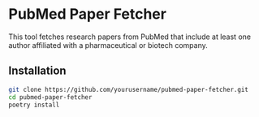 # PubMed Paper Fetcher

This tool fetches research papers from PubMed that include at least one author affiliated with a pharmaceutical or biotech company.

## Installation

```bash
git clone https://github.com/yourusername/pubmed-paper-fetcher.git
cd pubmed-paper-fetcher
poetry install